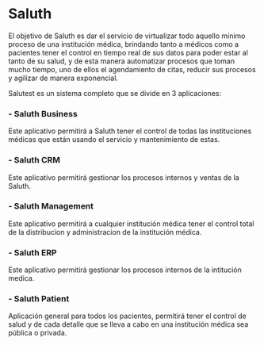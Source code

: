 # Saluth

El objetivo de Saluth es dar el servicio de virtualizar todo aquello mínimo proceso de una institución médica, brindando tanto a médicos como a pacientes tener el control en tiempo real de sus datos para poder estar al tanto de su salud, y de esta manera automatizar procesos que toman mucho tiempo, uno de ellos el agendamiento de citas, reducir sus procesos y agilizar de manera exponencial.

Salutest es un sistema completo que se divide en 3 aplicaciones:

  ### - Saluth Business
  Este aplicativo permitirá a Saluth tener el control de todas las instituciones médicas que están usando el servicio y mantenimiento de estas.
  
  ### - Saluth CRM
  Este aplicativo permitirá gestionar los procesos internos y ventas de la Saluth.

  ### - Saluth Management
  Este aplicativo permitirá a cualquier institución médica tener el control total de la distribucion y administracion de la institución médica.
  
  ### - Saluth ERP
  Este aplicativo permitirá gestionar los procesos internos de la intitución medica.
        
  ### - Saluth Patient
  Aplicación general para todos los pacientes, permitirá tener el control de salud y de cada detalle que se lleva a cabo en una institución médica sea pública o           privada.
